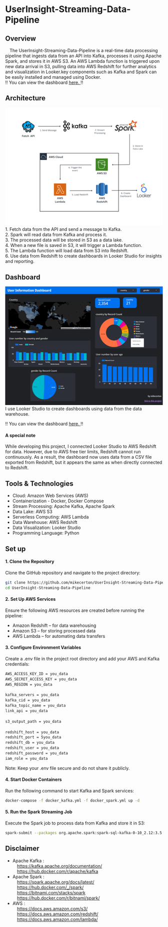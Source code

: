 # UserInsight-Streaming-Data-Pipeline
## Overview
&emsp;The UserInsight-Streaming-Data-Pipeline is a real-time data processing pipeline that ingests data from an API into Kafka, processes it using Apache Spark, and stores it in AWS S3. An AWS Lambda function is triggered upon new data arrival in S3, pulling data into AWS Redshift for further analytics and visualization in Looker.key components such as Kafka and Spark can be easily installed and managed using Docker. <br>
!! You can view the dashboard [here. ](https://lookerstudio.google.com/reporting/581cb65a-beb0-45b6-a14c-8f86a316fd18)!! <br>
## Architecture
<img src="readme_pic/UserInsight_Architecture.png" alt="Architecture" width="800">
1. Fetch data from the API and send a message to Kafka. <br>
2. Spark will read data from Kafka and process it. <br>
3. The processed data will be stored in S3 as a data lake. <br>
4. When a new file is saved in S3, it will trigger a Lambda function. <br>
5. The Lambda function will load data from S3 into Redshift. <br>
6. Use data from Redshift to create dashboards in Looker Studio for insights and reporting. <br>

## Dashboard
<img src="readme_pic/UserInsight_Dashboard.png" alt="Dashboard" width="750">
I use Looker Studio to create dashboards using data from the data warehouse.

!! You can view the dashboard [here. ](https://lookerstudio.google.com/reporting/581cb65a-beb0-45b6-a14c-8f86a316fd18)!! <br>
#### A special note
While developing this project, I connected Looker Studio to AWS Redshift for data. However, due to AWS free tier limits, Redshift cannot run continuously. As a result, the dashboard now uses data from a CSV file exported from Redshift, but it appears the same as when directly connected to Redshift.

## Tools & Technologies
- Cloud: Amazon Web Services (AWS) <br>
- Containerization - Docker, Docker Compose <br>
- Stream Processing: Apache Kafka, Apache Spark <br>
- Data Lake: AWS S3 <br>
- Serverless Computing: AWS Lambda <br>
- Data Warehouse: AWS Redshift <br>
- Data Visualization: Looker Studio <br>
- Programming Language: Python <br>

## Set up
#### 1. Clone the Repository <br>
Clone the GitHub repository and navigate to the project directory:
```bash
git clone https://github.com/mikecerton/UserInsight-Streaming-Data-Pipeline.git
cd UserInsight-Streaming-Data-Pipeline
```
#### 2. Set Up AWS Services <br>
Ensure the following AWS resources are created before running the pipeline:
- Amazon Redshift – for data warehousing
- Amazon S3 – for storing processed data
- AWS Lambda – for automating data transfers
#### 3. Configure Environment Variables
Create a .env file in the project root directory and add your AWS and Kafka credentials:
```bash
AWS_ACCESS_KEY_ID = you_data
AWS_SECRET_ACCESS_KEY = you_data
AWS_REGION = you_data

kafka_servers = you_data
kafka_cid = you_data
kafka_topic_name = you_data
link_api = you_data

s3_output_path = you_data

redshift_host = you_data
redshift_port = 5you_data
redshift_db = you_data
redshift_user = you_data
redshift_password = you_data
iam_role = you_data
```
Note: Keep your .env file secure and do not share it publicly. <br>
#### 4. Start Docker Containers <br>
Run the following command to start Kafka and Spark services:
```bash
docker-compose -f docker_kafka.yml -f docker_spark.yml up -d
```
#### 5. Run the Spark Streaming Job <br>
Execute the Spark job to process data from Kafka and store it in S3: 
```bash
spark-submit --packages org.apache.spark:spark-sql-kafka-0-10_2.12:3.5.5 /opt/bitnami/my_spark/spark_stream_s3.py
```

## Disclaimer
- Apache Kafka : <br>
&emsp;https://kafka.apache.org/documentation/ <br>
&emsp;https://hub.docker.com/r/apache/kafka <br>
- Apache Spark : <br>
&emsp;https://spark.apache.org/docs/latest/ <br>
&emsp;https://hub.docker.com/_/spark/ <br>
&emsp;https://bitnami.com/stacks/spark <br>
&emsp;https://hub.docker.com/r/bitnami/spark/ <br>
- AWS : <br>
&emsp;https://docs.aws.amazon.com/s3/ <br>
&emsp;https://docs.aws.amazon.com/redshift/ <br>
&emsp;https://docs.aws.amazon.com/lambda/ <br>

